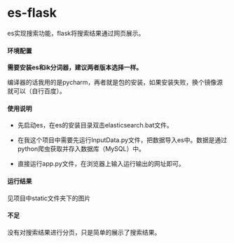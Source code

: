 # es-flask
es实现搜索功能，flask将搜索结果通过网页展示。

#### 环境配置

**需要安装es和ik分词器，建议两者版本选择一样。**

编译器的话我用的是pycharm，再者就是包的安装，如果安装失败，换个镜像源就可以（自行百度）。

#### 使用说明

* 先启动es，在es的安装目录双击elasticsearch.bat文件。

* 在我这个项目中需要先运行InputData.py文件，把数据导入es中。数据是通过python爬虫获取并存入数据库（MySQL）中。

* 直接运行app.py文件，在浏览器上输入运行输出的网址即可。

#### 运行结果

见项目中static文件夹下的图片

#### 不足

没有对搜索结果进行分页，只是简单的展示了搜索结果。

